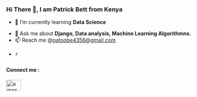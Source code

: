 ### Hi There 👋, I am <b>Patrick Bett</b> from <b>Kenya</b>

<!--
**PatrickBett/PatrickBett** is a ✨ _special_ ✨ repository because its `README.md` (this file) appears on your GitHub profile.

Here are some ideas to get you started:-->

<!-- 🔭 I’m currently working on <b>Data Science Project</b> -->
- 🌱 I’m currently learning <b>Data Science</b> 
<!-- - 👯 I’m looking to collaborate on ...
 - 🤔 I’m looking for help with ... -->
- 💬 Ask me about <b> Django, Data analysis, Machine Learning Algorithmns.</b>
- 📫 Reach me @patoobe4356@gmail.com
<!-- 😄 Pronouns: ... -->
- ⚡ 
#### Connect me :
<a href="https://www.linkedin.com/in/patrick-bett-2b32b6209/" rel="nofollow"><img align="center" src="https://raw.githubusercontent.com/rahuldkjain/github-profile-readme-generator/master/src/images/icons/Social/linked-in-alt.svg" alt="amos kipkirui" height="30" width="40" style="max-width: 100%;"></a>
